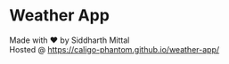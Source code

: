 # Weather App
Made with :heart: by Siddharth Mittal <br>
Hosted @ https://caligo-phantom.github.io/weather-app/
